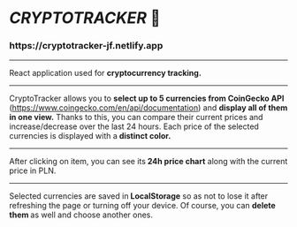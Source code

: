 <h1> <i> CRYPTOTRACKER </i> 💸 </h1>

<h3> https://cryptotracker-jf.netlify.app </h3>

---

React application used for <b> cryptocurrency tracking. </b>

---

CryptoTracker allows you to <b>select up to 5 currencies from CoinGecko API</b> (https://www.coingecko.com/en/api/documentation) and  <b>display all of them in one view.</b> Thanks to this, you can compare their current prices and increase/decrease over the last 24 hours. Each price of the selected currencies is displayed with a<b> distinct color. </b>

---

After clicking on item, you can see its<b> 24h price chart</b> along with the current price in PLN. 

--- 

Selected currencies are saved in<b> LocalStorage</b> so as not to lose it after refreshing the page or turning off your device. Of course, you can <b>delete them </b>as well and choose another ones.
